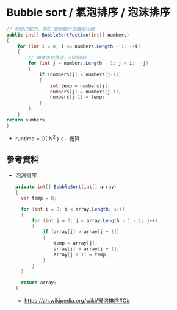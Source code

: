 # Bubble sort / 氣泡排序 / 泡沫排序

```csharp
// 我自己寫的，例如 即時顯示遊戲排行榜
public int[] BubbleSortFuction(int[] numbers)
{
    for (int i = 0; i <= numbers.Length - 1; ++i)
    {
        // 由後往前推送，小的往前
        for (int j = numbers.Length - 1; j > i; --j)
        {
            if (numbers[j] < numbers[j-1])
            {
                int temp = numbers[j];
                numbers[j] = numbers[j-1];
                numbers[j-1] = temp;
            }
        }
    }
return numbers;
}
```

* runtime = O( N<sup>2</sup> ) <-- 概算

## 參考資料

* 泡沫排序
  ```csharp
  private int[] BubbleSort(int[] array)
  {
    var temp = 0;

    for (int i = 0; i < array.Length; i++)
    {
        for (int j = 0; j < array.Length - 1 - i; j++)
        {
            if (array[j] > array[j + 1])
            {
                temp = array[j];
                array[j] = array[j + 1];
                array[j + 1] = temp;
            }
        }
    }

    return array;
  }
  ```
  * https://zh.wikipedia.org/wiki/冒泡排序#C#